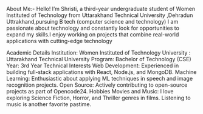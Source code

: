 About Me:-
Hello! I’m Shristi, a third-year undergraduate student of Women Instituted of Technology from Uttarakhand Technical University ,Dehradun Uttrakhand,pursuing B tech (computer science and technology) I am passionate about technology and constantly look for opportunities to expand my skills.I enjoy working on projects that combine real-world applications with cutting-edge technology

Academic Details
Institution: Women Instituted of Technology
University : Uttarakhand Technical University
Program: Bachelor of Technology (CSE)
Year: 3rd Year
Technical Interests
Web Development: Experienced in building full-stack applications with React, Node.js, and MongoDB.
Machine Learning: Enthusiastic about applying ML techniques in speech and image recognition projects.
Open Source: Actively contributing to open-source projects as part of Opencode24.
Hobbies
Movies and Music: I love exploring Science Fiction, Horror, and Thriller genres in films. Listening to music is another favorite pastime.
